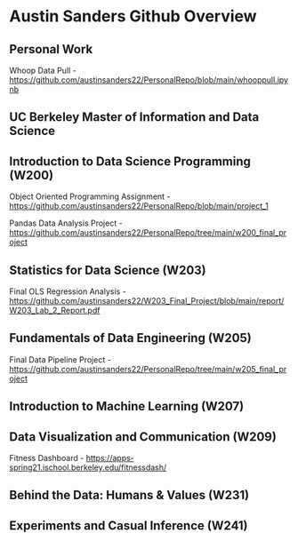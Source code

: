 # Austin Sanders Github Overview

## Personal Work
Whoop Data Pull - https://github.com/austinsanders22/PersonalRepo/blob/main/whooppull.ipynb

## UC Berkeley Master of Information and Data Science
## Introduction to Data Science Programming (W200)
Object Oriented Programming Assignment - https://github.com/austinsanders22/PersonalRepo/blob/main/project_1

Pandas Data Analysis Project - https://github.com/austinsanders22/PersonalRepo/tree/main/w200_final_project

## Statistics for Data Science (W203)
Final OLS Regression Analysis - https://github.com/austinsanders22/W203_Final_Project/blob/main/report/W203_Lab_2_Report.pdf

## Fundamentals of Data Engineering (W205)
Final Data Pipeline Project - https://github.com/austinsanders22/PersonalRepo/tree/main/w205_final_project

## Introduction to Machine Learning (W207)

## Data Visualization and Communication (W209)
Fitness Dashboard - https://apps-spring21.ischool.berkeley.edu/fitnessdash/

## Behind the Data: Humans & Values (W231)

## Experiments and Casual Inference (W241)
